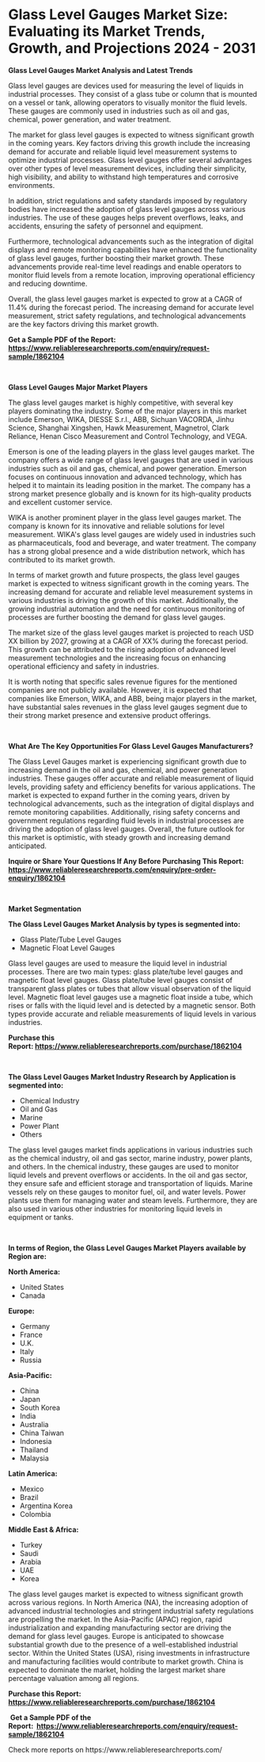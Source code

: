 <p><h1>Glass Level Gauges Market Size: Evaluating its Market Trends, Growth, and Projections 2024 - 2031</h1></p><p><strong>Glass Level Gauges Market Analysis and Latest Trends</strong></p>
<p><p>Glass level gauges are devices used for measuring the level of liquids in industrial processes. They consist of a glass tube or column that is mounted on a vessel or tank, allowing operators to visually monitor the fluid levels. These gauges are commonly used in industries such as oil and gas, chemical, power generation, and water treatment.</p><p>The market for glass level gauges is expected to witness significant growth in the coming years. Key factors driving this growth include the increasing demand for accurate and reliable liquid level measurement systems to optimize industrial processes. Glass level gauges offer several advantages over other types of level measurement devices, including their simplicity, high visibility, and ability to withstand high temperatures and corrosive environments.</p><p>In addition, strict regulations and safety standards imposed by regulatory bodies have increased the adoption of glass level gauges across various industries. The use of these gauges helps prevent overflows, leaks, and accidents, ensuring the safety of personnel and equipment.</p><p>Furthermore, technological advancements such as the integration of digital displays and remote monitoring capabilities have enhanced the functionality of glass level gauges, further boosting their market growth. These advancements provide real-time level readings and enable operators to monitor fluid levels from a remote location, improving operational efficiency and reducing downtime.</p><p>Overall, the glass level gauges market is expected to grow at a CAGR of 11.4% during the forecast period. The increasing demand for accurate level measurement, strict safety regulations, and technological advancements are the key factors driving this market growth.</p></p>
<p><strong>Get a Sample PDF of the Report:&nbsp; <a href="https://www.reliableresearchreports.com/enquiry/request-sample/1862104">https://www.reliableresearchreports.com/enquiry/request-sample/1862104</a></strong></p>
<p>&nbsp;</p>
<p><strong>Glass Level Gauges Major Market Players</strong></p>
<p><p>The glass level gauges market is highly competitive, with several key players dominating the industry. Some of the major players in this market include Emerson, WIKA, DIESSE S.r.l., ABB, Sichuan VACORDA, Jinhu Science, Shanghai Xingshen, Hawk Measurement, Magnetrol, Clark Reliance, Henan Cisco Measurement and Control Technology, and VEGA.</p><p>Emerson is one of the leading players in the glass level gauges market. The company offers a wide range of glass level gauges that are used in various industries such as oil and gas, chemical, and power generation. Emerson focuses on continuous innovation and advanced technology, which has helped it to maintain its leading position in the market. The company has a strong market presence globally and is known for its high-quality products and excellent customer service.</p><p>WIKA is another prominent player in the glass level gauges market. The company is known for its innovative and reliable solutions for level measurement. WIKA's glass level gauges are widely used in industries such as pharmaceuticals, food and beverage, and water treatment. The company has a strong global presence and a wide distribution network, which has contributed to its market growth.</p><p>In terms of market growth and future prospects, the glass level gauges market is expected to witness significant growth in the coming years. The increasing demand for accurate and reliable level measurement systems in various industries is driving the growth of this market. Additionally, the growing industrial automation and the need for continuous monitoring of processes are further boosting the demand for glass level gauges.</p><p>The market size of the glass level gauges market is projected to reach USD XX billion by 2027, growing at a CAGR of XX% during the forecast period. This growth can be attributed to the rising adoption of advanced level measurement technologies and the increasing focus on enhancing operational efficiency and safety in industries.</p><p>It is worth noting that specific sales revenue figures for the mentioned companies are not publicly available. However, it is expected that companies like Emerson, WIKA, and ABB, being major players in the market, have substantial sales revenues in the glass level gauges segment due to their strong market presence and extensive product offerings.</p></p>
<p>&nbsp;</p>
<p><strong>What Are The Key Opportunities For Glass Level Gauges Manufacturers?</strong></p>
<p><p>The Glass Level Gauges market is experiencing significant growth due to increasing demand in the oil and gas, chemical, and power generation industries. These gauges offer accurate and reliable measurement of liquid levels, providing safety and efficiency benefits for various applications. The market is expected to expand further in the coming years, driven by technological advancements, such as the integration of digital displays and remote monitoring capabilities. Additionally, rising safety concerns and government regulations regarding fluid levels in industrial processes are driving the adoption of glass level gauges. Overall, the future outlook for this market is optimistic, with steady growth and increasing demand anticipated.</p></p>
<p><strong>Inquire or Share Your Questions If Any Before Purchasing This Report: <a href="https://www.reliableresearchreports.com/enquiry/pre-order-enquiry/1862104">https://www.reliableresearchreports.com/enquiry/pre-order-enquiry/1862104</a></strong></p>
<p>&nbsp;</p>
<p><strong>Market Segmentation</strong></p>
<p><strong>The Glass Level Gauges Market Analysis by types is segmented into:</strong></p>
<p><ul><li>Glass Plate/Tube Level Gauges</li><li>Magnetic Float Level Gauges</li></ul></p>
<p><p>Glass level gauges are used to measure the liquid level in industrial processes. There are two main types: glass plate/tube level gauges and magnetic float level gauges. Glass plate/tube level gauges consist of transparent glass plates or tubes that allow visual observation of the liquid level. Magnetic float level gauges use a magnetic float inside a tube, which rises or falls with the liquid level and is detected by a magnetic sensor. Both types provide accurate and reliable measurements of liquid levels in various industries.</p></p>
<p><strong>Purchase this Report:&nbsp;<a href="https://www.reliableresearchreports.com/purchase/1862104">https://www.reliableresearchreports.com/purchase/1862104</a></strong></p>
<p>&nbsp;</p>
<p><strong>The Glass Level Gauges Market Industry Research by Application is segmented into:</strong></p>
<p><ul><li>Chemical Industry</li><li>Oil and Gas</li><li>Marine</li><li>Power Plant</li><li>Others</li></ul></p>
<p><p>The glass level gauges market finds applications in various industries such as the chemical industry, oil and gas sector, marine industry, power plants, and others. In the chemical industry, these gauges are used to monitor liquid levels and prevent overflows or accidents. In the oil and gas sector, they ensure safe and efficient storage and transportation of liquids. Marine vessels rely on these gauges to monitor fuel, oil, and water levels. Power plants use them for managing water and steam levels. Furthermore, they are also used in various other industries for monitoring liquid levels in equipment or tanks.</p></p>
<p>&nbsp;</p>
<p><strong>In terms of Region, the Glass Level Gauges Market Players available by Region are:</strong></p>
<p>
    <p> <strong> North America: </strong>
        <ul>
            <li>United States</li>
            <li>Canada</li>
        </ul>
        </p> 
    <p> <strong> Europe: </strong>
        <ul>
            <li>Germany</li>
            <li>France</li>
            <li>U.K.</li>
            <li>Italy</li>
            <li>Russia</li>
        </ul>
        </p> 
    <p> <strong> Asia-Pacific: </strong>
        <ul>
            <li>China</li>
            <li>Japan</li>
            <li>South Korea</li>
            <li>India</li>
            <li>Australia</li>
            <li>China Taiwan</li>
            <li>Indonesia</li>
            <li>Thailand</li>
            <li>Malaysia</li>
        </ul>
        </p> 
    <p> <strong> Latin America: </strong>
        <ul>
            <li>Mexico</li>
            <li>Brazil</li>
            <li>Argentina Korea</li>
            <li>Colombia</li>
        </ul>
        </p> 
    <p> <strong> Middle East & Africa: </strong>
        <ul>
            <li>Turkey</li>
            <li>Saudi</li>
            <li>Arabia</li>
            <li>UAE</li>
            <li>Korea</li>
        </ul>
    </p>
    </p>
<p><p>The glass level gauges market is expected to witness significant growth across various regions. In North America (NA), the increasing adoption of advanced industrial technologies and stringent industrial safety regulations are propelling the market. In the Asia-Pacific (APAC) region, rapid industrialization and expanding manufacturing sector are driving the demand for glass level gauges. Europe is anticipated to showcase substantial growth due to the presence of a well-established industrial sector. Within the United States (USA), rising investments in infrastructure and manufacturing facilities would contribute to market growth. China is expected to dominate the market, holding the largest market share percentage valuation among all regions.</p></p>
<p><strong>Purchase this Report: <a href="https://www.reliableresearchreports.com/purchase/1862104">https://www.reliableresearchreports.com/purchase/1862104</a></strong></p>
<p>&nbsp;<strong>Get a Sample PDF of the Report:&nbsp;&nbsp;<a href="https://www.reliableresearchreports.com/enquiry/request-sample/1862104">https://www.reliableresearchreports.com/enquiry/request-sample/1862104</a></strong></p>
<p><strong></strong></p>
<p>Check more reports on https://www.reliableresearchreports.com/</p>